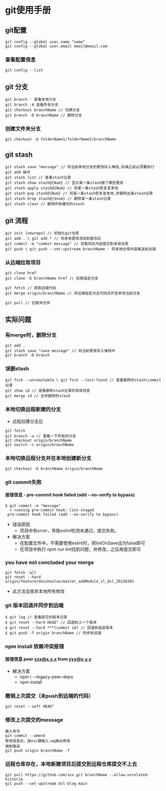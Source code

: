 # git使用手册

## git配置
```
git config --global user.name "name"
git config --global user.email email@email.com
```

### 查看配置信息
```
git config --list
```

## git 分支
```
git branch - 查看本地分支
git branch -A 查看所有分支
git checkout branchName // 切换分支
git branch -D branchName // 删除分支
```

### 创建文件夹分支
```
git checkout -b folderName1/folderName2/branchName

```

## git stash
```
git stash save "message" // 将当前本地分支的更改存入堆栈,存储之前必须要执行 git add 操作
git stash list // 查看stash记录
git stash show stash@{Num} // 显示某一条stash做了哪些更改
git stash apply stash@{Num} // 将某一条stash恢复至本地
git stash pop stash@{Num} // 将某一条stash恢复至本地,并删除此条stash记录
git stash drop stash@{$num} // 删除某一条stash记录
git stash clear // 删除所有缓存的stash
```

## git 流程
```
git init [newrepo] // 初始化git仓库
git add . \ git add * // 将本地更改添加到暂存区
git commit -m "commit message" // 将暂存区内容提交到本地仓库
git push \ git push --set-upstream branchName - 将本地仓库内容推送到远端
```

### 从远端拉取项目
```
git clone href
git clone -b branchName href // 拉取指定分支
```
```
git fetch // 获取远端代码
git merge origin/branchName // 将远端指定分支代码合并至本地当前分支
```
```
git pull // 拉取并合并
```

## 实际问题

### 有merge时，删除分支
```
git add .
git stash save "save message" // 将当前更改存入堆栈中
git branch -D branch
```

### 误删stash
```
git fsck --unreachable \ git fsck --lost-found // 查看删除的stash\commit记录
git show id // 查看删除stash记录的具体信息
git merge id // 合并删除的stash
```

### 本地切换远程新建的分支
- 远程创建分支后
```
git fetch
git branch -a // 查看一下所有的分支
git checkout origin/branchName
git switch -c origin/branchName
```
### 本地切换远程分支并在本地创建新分支
```
git checkout -b branchName origin/branchName
```

### git commit失败

#### 报错信息 - pre-commit hook failed (add --no-verify to bypass)
```
$ git commit -m "message"
  > running pre-commit hook: lint-staged
 pre-commit hook failed (add --no-verify to bypass)
```
- 错误原因
  - 项目中有*error*，导致*eslint*检测未通过，提交失败。
- 解决方案
  - 在配置文件中，不需要使用eslint时，把lintOnSave设为false即可
  - 在项目中执行 *npm run lint*找到问题，并修改，之后再提交即可

### you have not concluded your merge
```
git fetch -all
git reset --hard origin/feature/daishoulun/master_addModule_zl_dsl_20220303
```
- 此方法会放弃本地所有修改

### git 版本回退并同步到远端
```
$ git log // 查看提交的版本记录
$ git reset --hard HEAD^ // 回退到上一个版本
$ git reset --hard ***(commit id) // 回退到指定版本
$ git push -f origin branchName // 同步到远端
```
### npm install 依赖冲突报错
#### 报错信息 peer xxx@x.x.x from yyy@y.y.y

- 解决方案
  - npm i --legacy-peer-deps
  - npm install

### 撤销上次提交（未push到远端的代码）
```
git reset --soft HEAD^
```

### 修改上次提交的message
```
输入命令
git commit --amend
修改信息后，按esc键输入:wq推出修改
强制推送
git push origin branchName -f
```

### 远程仓库存在，本地新建项目后提交到远程仓库提交不上去
```
git pull https://github.com/xxx.git branchName --allow-unrelated-historie
git push --set-upstream dsl-blog main 
```
